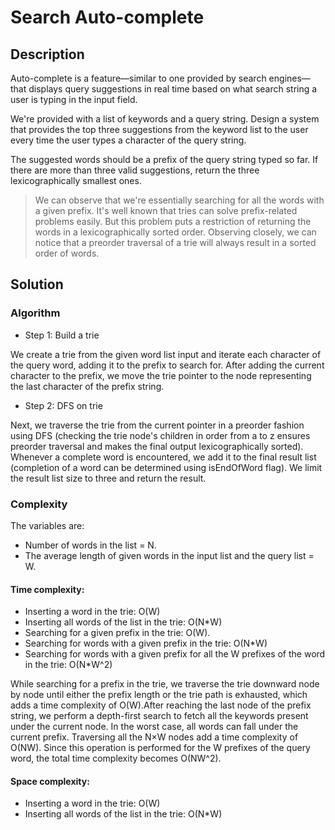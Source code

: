 # Search Auto-complete

## Description

Auto-complete is a feature—similar to one provided by search engines—that displays query suggestions in real time based on what search string a user is typing in the input field.

We're provided with a list of keywords and a query string. Design a system that provides the top three suggestions from the keyword list to the user every time the user types a character of the query string.

The suggested words should be a prefix of the query string typed so far. If there are more than three valid suggestions, return the three lexicographically smallest ones.

> We can observe that we're essentially searching for all the words with a given prefix. It's well known that tries can solve prefix-related problems easily. But this problem puts a restriction of returning the words in a lexicographically sorted order. Observing closely, we can notice that a preorder traversal of a trie will always result in a sorted order of words.

## Solution

### Algorithm

- Step 1: Build a trie

We create a trie from the given word list input and iterate each character of the query word, adding it to the prefix to search for. After adding the current character to the prefix, we move the trie pointer to the node representing the last character of the prefix string.

- Step 2: DFS on trie

Next, we traverse the trie from the current pointer in a preorder fashion using DFS (checking the trie node's children in order from a to z ensures preorder traversal and makes the final output lexicographically sorted). Whenever a complete word is encountered, we add it to the final result list (completion of a word can be determined using isEndOfWord flag). We limit the result list size to three and return the result.

### Complexity

The variables are:

- Number of words in the list = N.
- The average length of given words in the input list and the query list = W.

#### Time complexity:

- Inserting a word in the trie: O(W)
- Inserting all words of the list in the trie: O(N*W)
- Searching for a given prefix in the trie: O(W).
- Searching for words with a given prefix in the trie: O(N*W)
- Searching for words with a given prefix for all the W prefixes of the word in the trie: O(N*W^2)

While searching for a prefix in the trie, we traverse the trie downward node by node until either the prefix length or the trie path is exhausted, which adds a time complexity of O(W).After reaching the last node of the prefix string, we perform a depth-first search to fetch all the keywords present under the current node. In the worst case, all words can fall under the current prefix. Traversing all the N×W nodes add a time complexity of O(NW). Since this operation is performed for the W prefixes of the query word, the total time complexity becomes O(NW^2).

#### Space complexity:

- Inserting a word in the trie: O(W)
- Inserting all words of the list in the trie: O(N*W)

